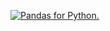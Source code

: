 ﻿[![Pandas for Python.](https://scontent.faru4-2.fna.fbcdn.net/v/t39.30808-6/312013136_144411688324543_6770185070082378761_n.jpg?_nc_cat=103&ccb=1-7&_nc_sid=0debeb&_nc_ohc=WYAWEtJB6SIAX9w_inQ&_nc_ht=scontent.faru4-2.fna&oh=00_AT9wZ6djrpnmDedrDlZSqDSgPhBtqDzsjEH1JBiQxIRa8w&oe=63550C58)](https://drive.google.com/drive/folders/1WDEp5DTQ_hzaN_s4hk-yTNXmw3ATngBo)